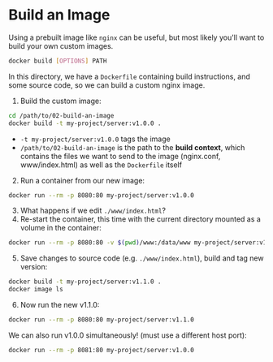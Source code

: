 # Build an Image

Using a prebuilt image like `nginx` can be useful, but most likely you'll want to build your own custom images.

```sh
docker build [OPTIONS] PATH
```

In this directory, we have a `Dockerfile` containing build instructions, and some source code, so we can build a custom nginx image.
1. Build the custom image:
  ```sh
  cd /path/to/02-build-an-image
  docker build -t my-project/server:v1.0.0 .
  ```
  - `-t my-project/server:v1.0.0` tags the image
  - `/path/to/02-build-an-image` is the path to the **build context**, which contains the files we want to send to the image (nginx.conf, www/index.html) as well as the `Dockerfile` itself
2. Run a container from our new image:
  ```sh
  docker run --rm -p 8080:80 my-project/server:v1.0.0
  ```
3. What happens if we edit `./www/index.html`?
4. Re-start the container, this time with the current directory mounted as a volume in the container:
  ```sh
  docker run --rm -p 8080:80 -v $(pwd)/www:/data/www my-project/server:v1.0.0
  ```
5. Save changes to source code (e.g. `./www/index.html`), build and tag new version:
  ```sh
  docker build -t my-project/server:v1.1.0 .
  docker image ls
  ```
6. Now run the new v1.1.0:
  ```sh
  docker run --rm -p 8080:80 my-project/server:v1.1.0
  ```
  We can also run v1.0.0 simultaneously! (must use a different host port):
  ```sh
  docker run --rm -p 8081:80 my-project/server:v1.0.0
  ```

